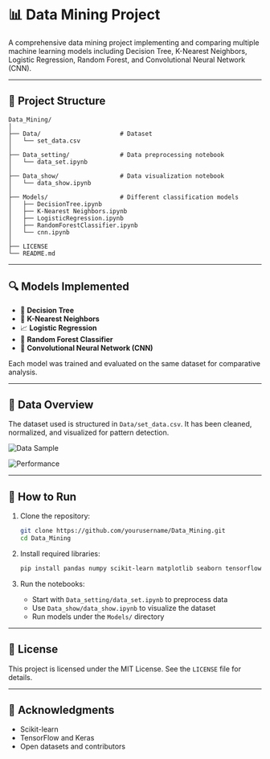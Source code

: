 # 📊 Data Mining Project

A comprehensive data mining project implementing and comparing multiple machine learning models including Decision Tree, K-Nearest Neighbors, Logistic Regression, Random Forest, and Convolutional Neural Network (CNN).

---

## 📁 Project Structure

```
Data_Mining/
│
├── Data/                      # Dataset
│   └── set_data.csv
│
├── Data_setting/              # Data preprocessing notebook
│   └── data_set.ipynb
│
├── Data_show/                 # Data visualization notebook
│   └── data_show.ipynb
│
├── Models/                    # Different classification models
│   ├── DecisionTree.ipynb
│   ├── K-Nearest Neighbors.ipynb
│   ├── LogisticRegression.ipynb
│   ├── RandomForestClassifier.ipynb
│   └── cnn.ipynb
│
├── LICENSE
└── README.md
```

---

## 🔍 Models Implemented

- 🌳 **Decision Tree**
- 📏 **K-Nearest Neighbors**
- 📈 **Logistic Regression**
- 🌲 **Random Forest Classifier**
- 🧠 **Convolutional Neural Network (CNN)**

Each model was trained and evaluated on the same dataset for comparative analysis.

---

## 🧪 Data Overview

The dataset used is structured in `Data/set_data.csv`. It has been cleaned, normalized, and visualized for pattern detection.

![Data Sample](https://github.com/altanulaszohre/Data_Mining/assets/111522957/f5216b85-d5aa-4f3d-aa43-c305b00b13e1)

![Performance](https://github.com/altanulaszohre/Data_Mining/assets/111522957/b0112920-29c5-4cb4-b57c-c82407e5762c)

---

## 🚀 How to Run

1. Clone the repository:
   ```bash
   git clone https://github.com/yourusername/Data_Mining.git
   cd Data_Mining
   ```

2. Install required libraries:
   ```bash
   pip install pandas numpy scikit-learn matplotlib seaborn tensorflow
   ```

3. Run the notebooks:
   - Start with `Data_setting/data_set.ipynb` to preprocess data
   - Use `Data_show/data_show.ipynb` to visualize the dataset
   - Run models under the `Models/` directory

---

## 📄 License

This project is licensed under the MIT License. See the `LICENSE` file for details.

---

## 🙌 Acknowledgments

- Scikit-learn
- TensorFlow and Keras
- Open datasets and contributors
